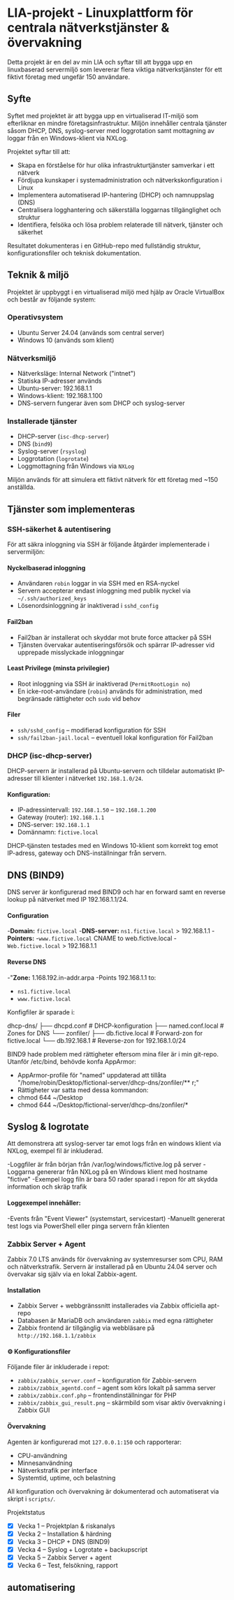 # LIA-projekt - Linuxplattform för centrala nätverkstjänster & övervakning

Detta projekt är en del av min LIA och syftar till att bygga upp en linuxbaserad servermiljö som levererar flera viktiga nätverkstjänster för ett fiktivt företag med ungefär 150 användare.

## Syfte

Syftet med projektet är att bygga upp en virtualiserad IT-miljö som efterliknar en mindre företagsinfrastruktur. Miljön innehåller centrala tjänster såsom DHCP, DNS, syslog-server med loggrotation samt mottagning av loggar från en Windows-klient via NXLog.

Projektet syftar till att:

- Skapa en förståelse för hur olika infrastrukturtjänster samverkar i ett nätverk
- Fördjupa kunskaper i systemadministration och nätverkskonfiguration i Linux
- Implementera automatiserad IP-hantering (DHCP) och namnuppslag (DNS)
- Centralisera logghantering och säkerställa loggarnas tillgänglighet och struktur
- Identifiera, felsöka och lösa problem relaterade till nätverk, tjänster och säkerhet

Resultatet dokumenteras i en GitHub-repo med fullständig struktur, konfigurationsfiler och teknisk dokumentation.

## Teknik & miljö

Projektet är uppbyggt i en virtualiserad miljö med hjälp av Oracle VirtualBox och består av följande system:

### Operativsystem
- Ubuntu Server 24.04 (används som central server)
- Windows 10 (används som klient)

### Nätverksmiljö
- Nätverksläge: Internal Network ("intnet")
- Statiska IP-adresser används
- Ubuntu-server: 192.168.1.1
- Windows-klient: 192.168.1.100
- DNS-servern fungerar även som DHCP och syslog-server

### Installerade tjänster
- DHCP-server (`isc-dhcp-server`)
- DNS (`bind9`)
- Syslog-server (`rsyslog`)
- Loggrotation (`logrotate`)
- Loggmottagning från Windows via `NXLog`

Miljön används för att simulera ett fiktivt nätverk för ett företag med ~150 anställda.

## Tjänster som implementeras

###  SSH-säkerhet & autentisering

För att säkra inloggning via SSH är följande åtgärder implementerade i servermiljön:

####  Nyckelbaserad inloggning
- Användaren `robin` loggar in via SSH med en RSA-nyckel 
- Servern accepterar endast inloggning med publik nyckel via `~/.ssh/authorized_keys`
- Lösenordsinloggning är inaktiverad i `sshd_config`

####  Fail2ban
- Fail2ban är installerat och skyddar mot brute force attacker på SSH
- Tjänsten övervakar autentiseringsförsök och spärrar IP-adresser vid upprepade misslyckade inloggningar

####  Least Privilege (minsta privilegier)
- Root inloggning via SSH är inaktiverad (`PermitRootLogin no`)
- En icke-root-användare (`robin`) används för administration, med begränsade rättigheter och `sudo` vid behov

#### Filer
- `ssh/sshd_config` – modifierad konfiguration för SSH
- `ssh/fail2ban-jail.local` – eventuell lokal konfiguration för Fail2ban

###  DHCP (isc-dhcp-server)

DHCP-servern är installerad på Ubuntu-servern och tilldelar automatiskt IP-adresser till klienter i nätverket `192.168.1.0/24`.

#### Konfiguration:
- IP-adressintervall: `192.168.1.50` – `192.168.1.200`
- Gateway (router): `192.168.1.1`
- DNS-server: `192.168.1.1`
- Domännamn: `fictive.local`
  
DHCP-tjänsten testades med en Windows 10-klient som korrekt tog emot IP-adress, gateway och DNS-inställningar från servern.


## DNS (BIND9)

DNS server är konfigurerad med BIND9 och har en forward samt en reverse lookup på nätverket med IP 192.168.1.1/24.

#### Configuration

-**Domain:** `fictive.local`
-**DNS-server:** `ns1.fictive.local` > 192.168.1.1
-**Pointers:**
  -`www.fictive.local` CNAME to web.fictive.local
  -`Web.fictive.local` > 192.168.1.1

  #### Reverse DNS

-"**Zone:** 1.168.192.in-addr.arpa
-Points 192.168.1.1 to:
- `ns1.fictive.local`
- `www.fictive.local`


Konfigfiler är sparade i:
 
dhcp-dns/
├── dhcpd.conf # DHCP-konfiguration
├── named.conf.local # Zones for DNS
└── zonfiler/
├── db.fictive.local # Forward-zon for fictive.local
└── db.192.168.1 # Reverse-zon for 192.168.1.0/24

BIND9 hade problem med rättigheter eftersom mina filer är i min git-repo. Utanför /etc/bind, behövde konfa AppArmor:
- AppArmor-profile för "named" uppdaterad att tillåta "/home/robin/Desktop/fictional-server/dhcp-dns/zonfiler/** r;"
- Rättigheter var satta med dessa kommandon:
- chmod 644 ~/Desktop
- chmod 644 ~/Desktop/fictional-server/dhcp-dns/zonfiler/*

  
## Syslog & logrotate

Att demonstrera att syslog-server tar emot logs från en windows klient via NXLog, exempel fil är inkluderad. 

-Loggfiler är från början från /var/log/windows/fictive.log på server
-Loggarna genererar från NXLog på en Windows klient med hostname "fictive"
-Exempel logg filn är bara 50 rader sparad i repon för att skydda information och skräp trafik

#### Loggexempel innehåller:
-Events från "Event Viewer" (systemstart, servicestart)
-Manuellt genererat test logs via PowerShell eller pinga servern från klienten

###  Zabbix Server + Agent

Zabbix 7.0 LTS används för övervakning av systemresurser som CPU, RAM och nätverkstrafik. Servern är installerad på en Ubuntu 24.04 server och övervakar sig själv via en lokal Zabbix-agent.

####  Installation
- Zabbix Server + webbgränssnitt installerades via Zabbix officiella apt-repo
- Databasen är MariaDB och användaren `zabbix` med egna rättigheter
- Zabbix frontend är tillgänglig via webbläsare på `http://192.168.1.1/zabbix`

#### ⚙ Konfigurationsfiler
Följande filer är inkluderade i repot:
- `zabbix/zabbix_server.conf` – konfiguration för Zabbix-servern
- `zabbix/zabbix_agentd.conf` – agent som körs lokalt på samma server
- `zabbix/zabbix.conf.php` – frontendinställningar för PHP
- `zabbix/zabbix_gui_result.png` – skärmbild som visar aktiv övervakning i Zabbix GUI

####  Övervakning
Agenten är konfigurerad mot `127.0.0.1:150` och rapporterar:
- CPU-användning
- Minnesanvändning
- Nätverkstrafik per interface
- Systemtid, uptime, och belastning

All konfiguration och övervakning är dokumenterad och automatiserat via skript i `scripts/`.

Projektstatus
- [x] Vecka 1 – Projektplan & riskanalys
- [x] Vecka 2 – Installation & härdning
- [x] Vecka 3 – DHCP + DNS (BIND9)
- [x] Vecka 4 – Syslog + Logrotate + backupscript
- [x] Vecka 5 – Zabbix Server + agent
- [x] Vecka 6 – Test, felsökning, rapport

## automatisering
